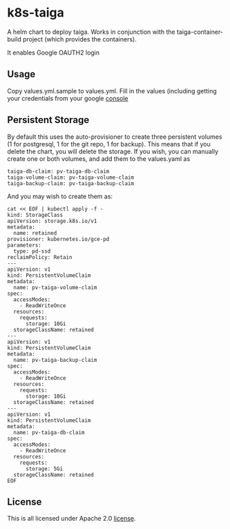# k8s-taiga

A helm chart to deploy taiga.
Works in conjunction with the taiga-container-build
project (which provides the containers).

It enables Google OAUTH2 login

## Usage

Copy values.yml.sample to values.yml. Fill
in the values (including getting your credentials
from your google [console](https://console.developers.google.com/apis/credentials)

## Persistent Storage

By default this uses the auto-provisioner to create three persistent
volumes (1 for postgresql, 1 for the git repo, 1 for backup).  This means
that if you delete the chart, you will delete the storage. If you
wish, you can manually create one or both volumes, and add them to the
values.yaml as

```
taiga-db-claim: pv-taiga-db-claim
taiga-volume-claim: pv-taiga-volume-claim
taiga-backup-claim: pv-taiga-backup-claim
```

And you may wish to create them as:

```
cat << EOF | kubectl apply -f -
kind: StorageClass
apiVersion: storage.k8s.io/v1
metadata:
  name: retained
provisioner: kubernetes.io/gce-pd
parameters:
  type: pd-ssd
reclaimPolicy: Retain
---
apiVersion: v1
kind: PersistentVolumeClaim
metadata:
  name: pv-taiga-volume-claim
spec:
  accessModes:
    - ReadWriteOnce
  resources:
    requests:
      storage: 10Gi
  storageClassName: retained
---
apiVersion: v1
kind: PersistentVolumeClaim
metadata:
  name: pv-taiga-backup-claim
spec:
  accessModes:
    - ReadWriteOnce
  resources:
    requests:
      storage: 10Gi
  storageClassName: retained
---
apiVersion: v1
kind: PersistentVolumeClaim
metadata:
  name: pv-taiga-db-claim
spec:
  accessModes:
    - ReadWriteOnce
  resources:
    requests:
      storage: 5Gi
  storageClassName: retained
EOF
```



## License

This is all licensed under Apache 2.0
[license](https://www.apache.org/licenses/LICENSE-2.0).
